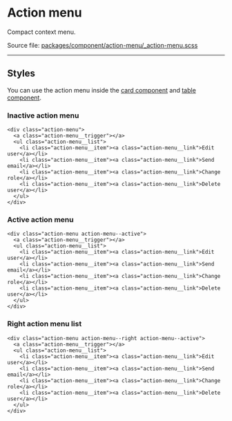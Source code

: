 # Action menu
Compact context menu.

Source file: [packages/component/action-menu/_action-menu.scss](https://github.com/kpn/kpn-style/blob/master/packages/component/action-menu/_action-menu.scss)

---

## Styles
You can use the action menu inside the [card component](/#/component/card) and [table component](/#/component/table).

### Inactive action menu
```html*example
<div class="action-menu">
  <a class="action-menu__trigger"></a>
  <ul class="action-menu__list">
    <li class="action-menu__item"><a class="action-menu__link">Edit user</a></li>
    <li class="action-menu__item"><a class="action-menu__link">Send email</a></li>
    <li class="action-menu__item"><a class="action-menu__link">Change role</a></li>
    <li class="action-menu__item"><a class="action-menu__link">Delete user</a></li>
  </ul>
</div>
```

### Active action menu
```html*example="action-menu"
<div class="action-menu action-menu--active">
  <a class="action-menu__trigger"></a>
  <ul class="action-menu__list">
    <li class="action-menu__item"><a class="action-menu__link">Edit user</a></li>
    <li class="action-menu__item"><a class="action-menu__link">Send email</a></li>
    <li class="action-menu__item"><a class="action-menu__link">Change role</a></li>
    <li class="action-menu__item"><a class="action-menu__link">Delete user</a></li>
  </ul>
</div>
```

### Right action menu list
```html*example="action-menu"
<div class="action-menu action-menu--right action-menu--active">
  <a class="action-menu__trigger"></a>
  <ul class="action-menu__list">
    <li class="action-menu__item"><a class="action-menu__link">Edit user</a></li>
    <li class="action-menu__item"><a class="action-menu__link">Send email</a></li>
    <li class="action-menu__item"><a class="action-menu__link">Change role</a></li>
    <li class="action-menu__item"><a class="action-menu__link">Delete user</a></li>
  </ul>
</div>
```
